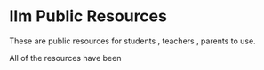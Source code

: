 # Ilm Public Resources

These are public resources for students , teachers , parents to use.

All of the resources have been
